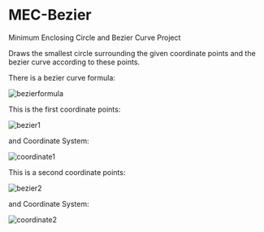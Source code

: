 # MEC-Bezier

Minimum Enclosing Circle and Bezier Curve Project

Draws the smallest circle surrounding the given coordinate points and the bezier curve according to these points.

There is a bezier curve formula:

![bezierformula](https://user-images.githubusercontent.com/24686636/107087755-f983e900-680c-11eb-9792-7ef0788b2127.png)

This is the first coordinate points:

![bezier1](https://user-images.githubusercontent.com/24686636/107087795-0bfe2280-680d-11eb-863d-fc0bdff404d6.png)

and Coordinate System:

![coordinate1](https://user-images.githubusercontent.com/24686636/107087845-20dab600-680d-11eb-86d0-cecb6ebd08c2.png)

This is a second coordinate points:

![bezier2](https://user-images.githubusercontent.com/24686636/107087878-2c2de180-680d-11eb-8f3c-4f5e1ecc0fbe.png)

and Coordinate System:

![coordinate2](https://user-images.githubusercontent.com/24686636/107087913-37810d00-680d-11eb-897f-f44bd2b4a2ad.png)
